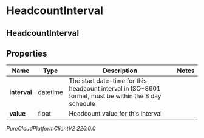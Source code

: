 # HeadcountInterval

## HeadcountInterval

## Properties

|Name | Type | Description | Notes|
|------------ | ------------- | ------------- | -------------|
| **interval** | datetime | The start date-time for this headcount interval in ISO-8601 format, must be within the 8 day schedule | |
| **value** | float | Headcount value for this interval | |



_PureCloudPlatformClientV2 226.0.0_
